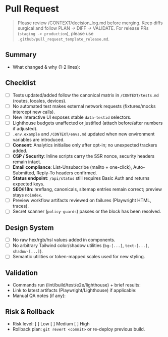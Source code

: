 # Pull Request

> Please review /CONTEXT/decision_log.md before merging. Keep diffs surgical and follow PLAN -> DIFF -> VALIDATE.
> For release PRs (`staging -> production`), please use `.github/pull_request_template_release.md`.

## Summary
- What changed & why (1-2 lines):

## Checklist
- [ ] Tests updated/added follow the canonical matrix in `/CONTEXT/tests.md` (routes, locales, devices).
- [ ] No automated test makes external network requests (fixtures/mocks intercept new calls).
- [ ] New interactive UI exposes stable `data-testid` selectors.
- [ ] Lighthouse budgets unaffected or justified (attach before/after numbers if adjusted).
- [ ] `.env.example` and `/CONTEXT/envs.md` updated when new environment variables are introduced.
- [ ] **Consent**: Analytics initialise only after opt-in; no unexpected trackers added.
- [ ] **CSP / Security**: Inline scripts carry the SSR nonce, security headers remain intact.
- [ ] **Email compliance**: List-Unsubscribe (mailto + one-click), Auto-Submitted, Reply-To headers confirmed.
- [ ] **Status endpoint**: `/api/status` still requires Basic Auth and returns expected keys.
- [ ] **SEO/i18n**: hreflang, canonicals, sitemap entries remain correct; preview stays `noindex`.
- [ ] Preview workflow artifacts reviewed on failures (Playwright HTML, traces).
- [ ] Secret scanner (`policy-guards`) passes or the block has been resolved.

## Design System
- [ ] No raw hex/rgb/hsl values added in components.
- [ ] No arbitrary Tailwind color/shadow utilities (`bg-[...]`, `text-[...]`, `shadow-[...]`).
- [ ] Semantic utilities or token-mapped scales used for new styling.

## Validation
- Commands run (lint/build/test/e2e/lighthouse) + brief results:
- Link to latest artifacts (Playwright/Lighthouse) if applicable:
- Manual QA notes (if any):

## Risk & Rollback
- Risk level: [ ] Low [ ] Medium [ ] High  
- Rollback plan: `git revert <commit>` or re-deploy previous build.

